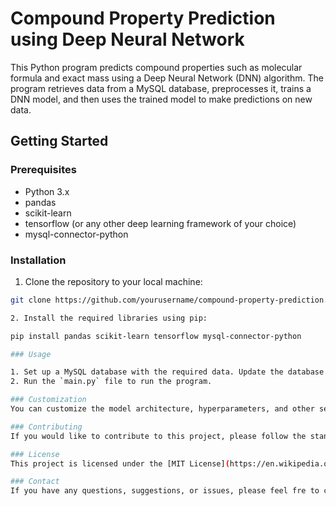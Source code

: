 # Compound Property Prediction using Deep Neural Network

This Python program predicts compound properties such as molecular formula and exact mass using a Deep Neural Network (DNN) algorithm. The program retrieves data from a MySQL database, preprocesses it, trains a DNN model, and then uses the trained model to make predictions on new data.

## Getting Started

### Prerequisites

- Python 3.x
- pandas
- scikit-learn
- tensorflow (or any other deep learning framework of your choice)
- mysql-connector-python

### Installation

1. Clone the repository to your local machine:

```bash
git clone https://github.com/yourusername/compound-property-prediction.git

2. Install the required libraries using pip:

pip install pandas scikit-learn tensorflow mysql-connector-python

### Usage

1. Set up a MySQL database with the required data. Update the database connection details (e.g., `user`, `password`, `host`, `database`) in the `cnx` object in the `data.py` file.
2. Run the `main.py` file to run the program.

### Customization
You can customize the model architecture, hyperparameters, and other settings by modifying the code in the `train.py` file. You can also update the preprocessing steps in the `preprocess.py` file according to your specific requirements.

### Contributing
If you would like to contribute to this project, please follow the standard GitHub fork and pull request workflow.

### License
This project is licensed under the [MIT License](https://en.wikipedia.org/wiki/MIT_License).

### Contact
If you have any questions, suggestions, or issues, please feel fre to contact me at [opethepope@gmail.com](opethepope@gmail.com).
